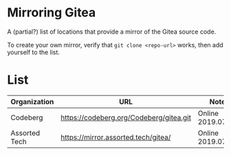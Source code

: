 # Mirroring Gitea

A (partial?) list of locations that provide a mirror of the Gitea source code.  

To create your own mirror, verify that `git clone <repo-url>` works, then add yourself to the list.

# List
| Organization| URL | Note |
| --- | --- | --- |
| Codeberg | https://codeberg.org/Codeberg/gitea.git | Online 2019.07.01 |
| Assorted Tech | https://mirror.assorted.tech/gitea/ | Online 2019.07.01 |
